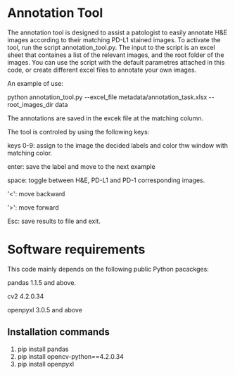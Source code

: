 # Annotation Tool
The annotation tool is designed to assist a patologist to easily annotate H&E images according to their matching PD-L1 stained images.
To activate the tool, run the script annotation_tool.py. The input to the script is an excel sheet that containes a list of the relevant images, and the root folder of the images.
You can use the script with the default parametres attached in this code, or create different excel files to annotate your own images.

An example of use:

python annotation_tool.py --excel_file metadata/annotation_task.xlsx --root_images_dir data

The annotations are saved in the excek file at the matching column. 

The tool is controled by using the following keys:

keys 0-9: assign to the image the decided labels and color thw window with matching color.

enter: save the label and move to the next example

space: toggle between H&E, PD-L1 and PD-1 corresponding images.

'<': move backward

'>': move forward

Esc: save results to file and exit.



# Software requirements
This code mainly depends on the following public Python pacackges:

pandas 1.1.5 and above.

cv2 4.2.0.34

openpyxl 3.0.5 and above



## Installation commands
1. pip install pandas
2. pip install opencv-python==4.2.0.34
3. pip install openpyxl


